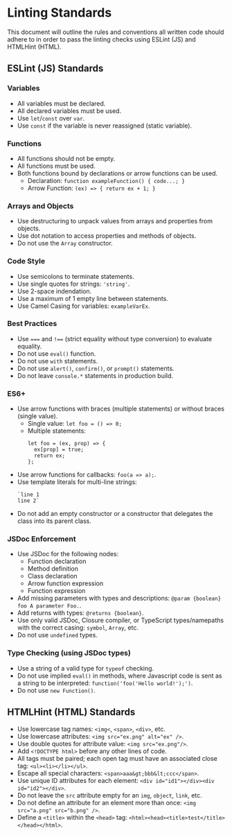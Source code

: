 # Linting Standards

This document will outline the rules and conventions all written code should adhere to in order to pass the linting checks using ESLint (JS) and HTMLHint (HTML).

## ESLint (JS) Standards

### Variables
- All variables must be declared.
- All declared variables must be used.
- Use ```let```/```const``` over ```var```.
- Use ```const``` if the variable is never reassigned (static variable).

### Functions
- All functions should not be empty.
- All functions must be used.
- Both functions bound by declarations or arrow functions can be used.
  - Declaration: ```function exampleFunction() { code...; }```
  - Arrow Function: ```(ex) => { return ex + 1; }```

### Arrays and Objects
- Use destructuring to unpack values from arrays and properties from objects.
- Use dot notation to access properties and methods of objects.
- Do not use the ```Array``` constructor.

### Code Style
- Use semicolons to terminate statements.
- Use single quotes for strings: ```'string'```.
- Use 2-space indendation.
- Use a maximum of 1 empty line between statements.
- Use Camel Casing for variables: ```exampleVarEx```.

### Best Practices
- Use ```===``` and ```!==``` (strict equality without type conversion) to evaluate equality.
- Do not use ```eval()``` function.
- Do not use ```with``` statements.
- Do not use ```alert()```, ```confirm()```, or ```prompt()``` statements.
- Do not leave ```console.*``` statements in production build.

### ES6+
- Use arrow functions with braces (multiple statements) or without braces (single value).
  - Single value: ```let foo = () => 0;```
  - Multiple statements:
    ```
    let foo = (ex, prop) => {
      ex[prop] = true;
      return ex;
    };
    ```
- Use arrow functions for callbacks: ```foo(a => a);```.
- Use template literals for multi-line strings:
  ```
  `line 1
  line 2`
  ```
- Do not add an empty constructor or a constructor that delegates the class into its parent class.

### JSDoc Enforcement
- Use JSDoc for the following nodes:
  - Function declaration
  - Method definition
  - Class declaration
  - Arrow function expression
  - Function expression
 - Add missing parameters with types and descriptions: ```@param {boolean} foo A parameter Foo.```.
 - Add returns with types: ```@returns {boolean}```.
 - Use only valid JSDoc, Closure compiler, or TypeScript types/namepaths with the correct casing: ```symbol```, ```Array```, etc.
 - Do not use ```undefined``` types.

### Type Checking (using JSDoc types)
- Use a string of a valid type for ```typeof``` checking.
- Do not use implied ```eval()``` in methods, where Javascript code is sent as a string to be interpreted: ```function('foo('Hello world!');')```.
- Do not use ```new Function()```.

## HTMLHint (HTML) Standards
- Use lowercase tag names: ```<img<```, ```<span>```, ```<div>```, etc.
- Use lowercase attributes: ```<img src="ex.png" alt="ex" />```.
- Use double quotes for attribute value: ```<img src="ex.png"/>```.
- Add ```<!DOCTYPE html>``` before any other lines of code.
- All tags must be paired; each open tag must have an associated close tag: ```<ul><li></li></ul>```.
- Escape all special characters: ```<span>aaa&gt;bbb&lt;ccc</span>```.
- Use unique ID attributes for each element: ```<div id="id1"></div><div id="id2"></div>```.
- Do not leave the ```src``` attribute empty for an ```img```, ```object```, ```link```, etc.
- Do not define an attribute for an element more than once: ```<img src="a.png" src="b.png" />```.
- Define a ```<title>``` within the ```<head>``` tag: ```<html><head><title>test</title></head></html>```.
